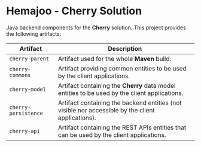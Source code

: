 # Hemajoo - Cherry Solution

Java backend components for the **Cherry** solution. This project provides the following artifacts:

Artifact             | Description 
-------------------- | -------------------------------------------------------------------------------------------------
`cherry-parent`      | Artifact used for the whole **Maven** build.
`cherry-commons`     | Artifact providing common entities to be used by the client applications.
`cherry-model`       | Artifact containing the **Cherry** data model entities to be used by the client applications.
`cherry-persistence` | Artifact containing the backend entities (not visible nor accessible by the client applications).
`cherry-api`         | Artifact containing the REST APIs entities that can be used by the client applications.

